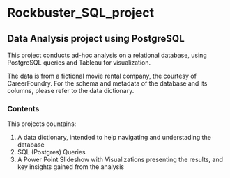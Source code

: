 # Rockbuster_SQL_project
## Data Analysis project using PostgreSQL

This project conducts ad-hoc analysis on a relational database, using PostgreSQL queries and Tableau for visualization.

The data is from a fictional movie rental company, the courtesy of CareerFoundry.
For the schema and metadata of the database and its columns, please refer to the data dictionary.

### Contents
This projects countains:
  1. A data dictionary, intended to help navigating and understading the database
  2. SQL (Postgres) Queries
  3. A Power Point Slideshow with Visualizations presenting the results, and key insights gained from the analysis
